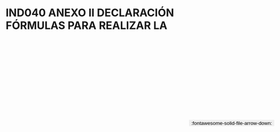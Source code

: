 
# IND040 ANEXO II DECLARACIÓN FÓRMULAS PARA REALIZAR LA

<a href='../IND040 ANEXO II DECLARACIÓN FÓRMULAS PARA REALIZAR LA.pdf' download>
<button class='md-button -primary' 
id='download-btn' style="position: fixed; top: 10%; right: 20px; 
        transform: translateY(-50%); z-index: 1000;  border: none; ">
:fontawesome-solid-file-arrow-down: 
</button>
</a>

<div 
    id='../IND040 ANEXO II DECLARACIÓN FÓRMULAS PARA REALIZAR LA.pdf' 
    data-pdf-url='../IND040 ANEXO II DECLARACIÓN FÓRMULAS PARA REALIZAR LA.pdf'
    style=' width: 100%; height: auto;overflow: auto;'>
</div>

